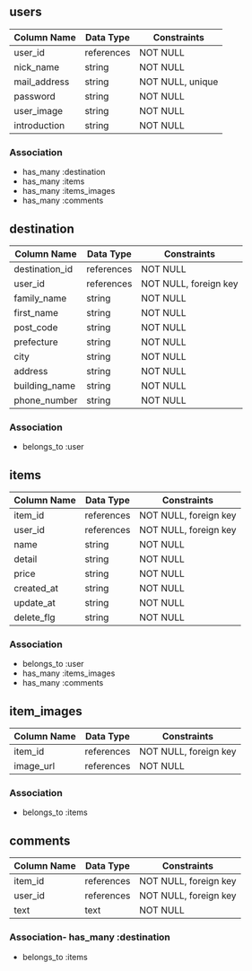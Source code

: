 ## users
| Column Name          | Data Type | Constraints            |
|----------------------|-----------|------------------------|
| user_id              | references| NOT NULL               |
| nick_name            | string    | NOT NULL               |
| mail_address         | string    | NOT NULL, unique       |
| password             | string    | NOT NULL               |
| user_image           | string    | NOT NULL               |
| introduction         | string    | NOT NULL               |
### Association
- has_many :destination
- has_many :items
- has_many :items_images
- has_many :comments

## destination
| Column Name          | Data Type | Constraints            |
|----------------------|-----------|------------------------|
| destination_id       | references| NOT NULL               |
| user_id              | references| NOT NULL, foreign key  |
| family_name          | string    | NOT NULL               |
| first_name           | string    | NOT NULL               |
| post_code            | string    | NOT NULL               |
| prefecture           | string    | NOT NULL               |
| city                 | string    | NOT NULL               |
| address              | string    | NOT NULL               |
| building_name        | string    | NOT NULL               |
| phone_number         | string    | NOT NULL               |
### Association
- belongs_to :user

## items
| Column Name          | Data Type | Constraints            |
|----------------------|-----------|------------------------|
| item_id              | references| NOT NULL, foreign key  |
| user_id              | references| NOT NULL, foreign key  |
| name                 | string    | NOT NULL               |
| detail               | string    | NOT NULL               |
| price                | string    | NOT NULL               |
| created_at           | string    | NOT NULL               |
| update_at            | string    | NOT NULL               |
| delete_flg           | string    | NOT NULL               |
### Association
- belongs_to :user
- has_many :items_images
- has_many :comments

## item_images
| Column Name          | Data Type | Constraints            |
|----------------------|-----------|------------------------|
| item_id              | references| NOT NULL, foreign key  |
| image_url            | references| NOT NULL               |
### Association
- belongs_to :items

## comments
| Column Name          | Data Type | Constraints            |
|----------------------|-----------|------------------------|
| item_id              | references| NOT NULL, foreign key  |
| user_id              | references| NOT NULL, foreign key  |
| text                 | text      | NOT NULL               |
### Association- has_many :destination
- belongs_to :items